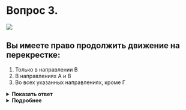 # Вопрос 3.

![](https://s.drom.ru/i24227/pdd/tickets/2016/1542609142.jpg)

## Вы имеете право продолжить движение на перекрестке:

1. Только в направлении В
2. В направлениях А и В
3. Во всех указанных направлениях, кроме Г

<details>
<summary><b>Показать ответ</b></summary>
Правильный ответ: 2
</details>
<details>
<summary><b>Подробнее</b></summary>
Продолжить движение не нарушая Правил можно в направлениях «А» и «В».
В направлении «Г» движение запрещает знак 3.18.1 «Поворот направо запрещен».
Направление «Б» проходит по проезжей части встречного движения. Такое движение категорически запрещено.
(Пункт 1.4 ПДД, «Дорожные знаки»)
</details>